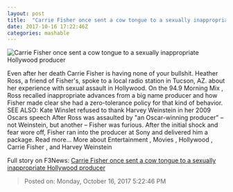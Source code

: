 ```yaml
---
layout: post
title:  "Carrie Fisher once sent a cow tongue to a sexually inappropriate Hollywood producer"
date: 2017-10-16 17:22:46Z
categories: mashable
---
```


![Carrie Fisher once sent a cow tongue to a sexually inappropriate Hollywood producer](https://i.amz.mshcdn.com/FlNRfjTAwJ4dGhBHvfsQoU0EZx0=/1200x630/2017%2F10%2F16%2Fab%2F8ee28997ad55472aa19bbd19be00df24.1a89f.jpg)

Even after her death Carrie Fisher is having none of your bullshit. Heather Ross, a friend of Fisher's, spoke to a local radio station in Tucson, AZ. about her experience with sexual assault in Hollywood. On the 94.9 Morning Mix , Ross recalled inappropriate advances from a big name producer and how Fisher made clear she had a zero-tolerance policy for that kind of behavior. SEE ALSO: Kate Winslet refused to thank Harvey Weinstein in her 2009 Oscars speech After Ross was assaulted by "an Oscar-winning producer" – not Weinstein, but another – Fisher was furious. After the initial shock and fear wore off, Fisher ran into the producer at Sony and delivered him a package. Read more... More about Entertainment , Movies , Hollywood , Carrie Fisher , and Harvey Weinstein


Full story on F3News: [Carrie Fisher once sent a cow tongue to a sexually inappropriate Hollywood producer](http://www.f3nws.com/n/aVJbYD)

> Posted on: Monday, October 16, 2017 5:22:46 PM
